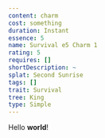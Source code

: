 ```yaml
---
content: charm
cost: something
duration: Instant
essence: 5
name: Survival e5 Charm 1
rating: 5
requires: []
shortDescription: ~
splat: Second Sunrise
tags: []
trait: Survival
tree: King
type: Simple
---
```


Hello **world**!
